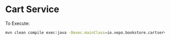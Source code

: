 # Cart Service

To Execute:

```bash
mvn clean compile exec:java -Dexec.mainClass=io.vepo.bookstore.cartservice.CartService
```